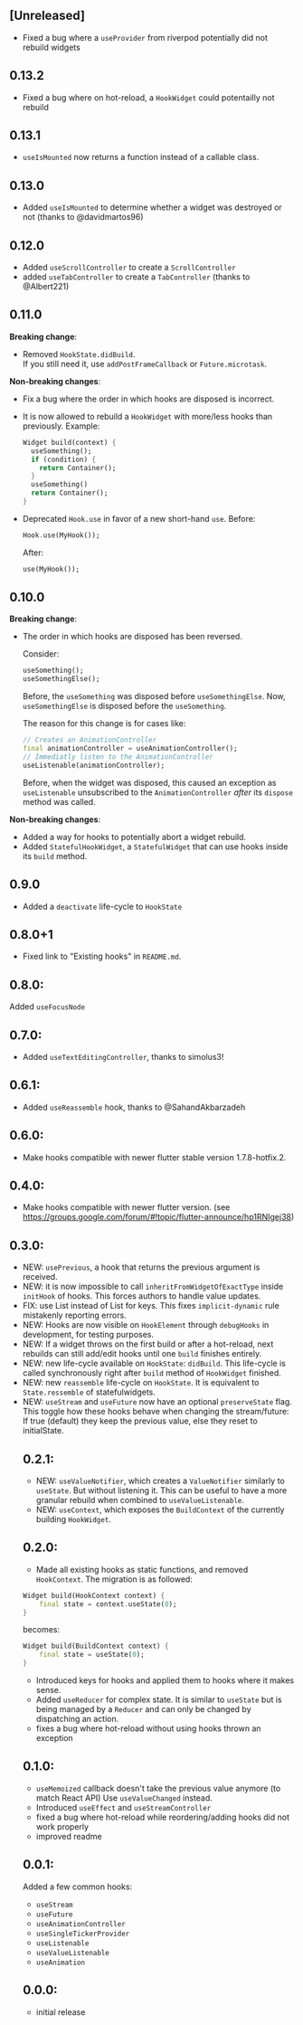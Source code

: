 ## [Unreleased]

- Fixed a bug where a `useProvider` from riverpod potentially did not rebuild widgets

## 0.13.2

- Fixed a bug where on hot-reload, a `HookWidget` could potentailly not rebuild

## 0.13.1

- `useIsMounted` now returns a function instead of a callable class.

## 0.13.0

- Added `useIsMounted` to determine whether a widget was destroyed or not (thanks to @davidmartos96)

## 0.12.0

- Added `useScrollController` to create a `ScrollController`
- added `useTabController` to create a `TabController` (thanks to @Albert221)

## 0.11.0

**Breaking change**:

- Removed `HookState.didBuild`.  
  If you still need it, use `addPostFrameCallback` or `Future.microtask`.

**Non-breaking changes**:

- Fix a bug where the order in which hooks are disposed is incorrect.
- It is now allowed to rebuild a `HookWidget` with more/less hooks than previously.
  Example:

  ```dart
  Widget build(context) {
    useSomething();
    if (condition) {
      return Container();
    }
    useSomething()
    return Container();
  }
  ```

- Deprecated `Hook.use` in favor of a new short-hand `use`.
  Before:

  ```dart
  Hook.use(MyHook());
  ```

  After:

  ```dart
  use(MyHook());
  ```

## 0.10.0

**Breaking change**:

- The order in which hooks are disposed has been reversed.

  Consider:

  ```dart
  useSomething();
  useSomethingElse();
  ```

  Before, the `useSomething` was disposed before `useSomethingElse`.
  Now, `useSomethingElse` is disposed before the `useSomething`.

  The reason for this change is for cases like:

  ```dart
  // Creates an AnimationController
  final animationController = useAnimationController();
  // Immediatly listen to the AnimationController
  useListenable(animationController);
  ```

  Before, when the widget was disposed, this caused an exception as
  `useListenable` unsubscribed to the `AnimationController` _after_ its `dispose`
  method was called.

**Non-breaking changes**:

- Added a way for hooks to potentially abort a widget rebuild.
- Added `StatefulHookWidget`, a `StatefulWidget` that can use hooks inside its `build` method.

## 0.9.0

- Added a `deactivate` life-cycle to `HookState`

## 0.8.0+1

- Fixed link to "Existing hooks" in `README.md`.

## 0.8.0:

Added `useFocusNode`

## 0.7.0:

- Added `useTextEditingController`, thanks to simolus3!

## 0.6.1:

- Added `useReassemble` hook, thanks to @SahandAkbarzadeh

## 0.6.0:

- Make hooks compatible with newer flutter stable version 1.7.8-hotfix.2.

## 0.4.0:

- Make hooks compatible with newer flutter version. (see https://groups.google.com/forum/#!topic/flutter-announce/hp1RNIgej38)

## 0.3.0:

- NEW: `usePrevious`, a hook that returns the previous argument is received.
- NEW: it is now impossible to call `inheritFromWidgetOfExactType` inside `initHook` of hooks. This forces authors to handle value updates.
- FIX: use List<Object> instead of List<dynamic> for keys. This fixes `implicit-dynamic` rule mistakenly reporting errors.
- NEW: Hooks are now visible on `HookElement` through `debugHooks` in development, for testing purposes.
- NEW: If a widget throws on the first build or after a hot-reload, next rebuilds can still add/edit hooks until one `build` finishes entirely.
- NEW: new life-cycle available on `HookState`: `didBuild`.
  This life-cycle is called synchronously right after `build` method of `HookWidget` finished.
- NEW: new `reassemble` life-cycle on `HookState`. It is equivalent to `State.ressemble` of statefulwidgets.
- NEW: `useStream` and `useFuture` now have an optional `preserveState` flag.
  This toggle how these hooks behave when changing the stream/future:
  If true (default) they keep the previous value, else they reset to initialState.

## 0.2.1:

- NEW: `useValueNotifier`, which creates a `ValueNotifier` similarly to `useState`. But without listening it.
  This can be useful to have a more granular rebuild when combined to `useValueListenable`.
- NEW: `useContext`, which exposes the `BuildContext` of the currently building `HookWidget`.

## 0.2.0:

- Made all existing hooks as static functions, and removed `HookContext`. The migration is as followed:

```dart
Widget build(HookContext context) {
    final state = context.useState(0);
}
```

becomes:

```dart
Widget build(BuildContext context) {
    final state = useState(0);
}
```

- Introduced keys for hooks and applied them to hooks where it makes sense.
- Added `useReducer` for complex state. It is similar to `useState` but is being managed by a `Reducer` and can only be changed by dispatching an action.
- fixes a bug where hot-reload without using hooks thrown an exception

## 0.1.0:

- `useMemoized` callback doesn't take the previous value anymore (to match React API)
  Use `useValueChanged` instead.
- Introduced `useEffect` and `useStreamController`
- fixed a bug where hot-reload while reordering/adding hooks did not work properly
- improved readme

## 0.0.1:

Added a few common hooks:

- `useStream`
- `useFuture`
- `useAnimationController`
- `useSingleTickerProvider`
- `useListenable`
- `useValueListenable`
- `useAnimation`

## 0.0.0:

- initial release
